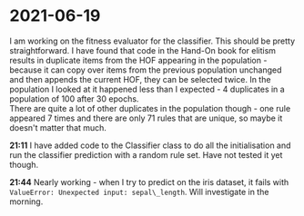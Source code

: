 # 2021-06-19
I am working on the fitness evaluator for the classifier.  This should be pretty straightforward.
I have found that code in the Hand-On book for elitism results in duplicate items from the HOF appearing in the population - because it can copy over items from the previous population unchanged and then appends the current HOF, they can be selected twice.  In the population I looked at it happened less than I expected - 4 duplicates in a population of 100 after 30 epochs.  
There are quite a lot of other duplicates in the population though - one rule appeared 7 times and there are only 71 rules that are unique, so maybe it doesn't matter that much.

**21:11** I have added code to the Classifier class to do all the initialisation and run the classifier prediction with a random rule set.  Have not tested it yet though.

**21:44** Nearly working - when I try to predict on the iris dataset, it fails with `ValueError: Unexpected input: sepal\_length`.  Will investigate in the morning.

